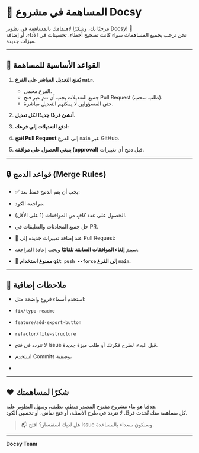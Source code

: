 # 🤝 المساهمة في مشروع Docsy

مرحبًا بك، وشكرًا لاهتمامك بالمساهمة في تطوير Docsy! 🚀  
نحن نرحب بجميع المساهمات سواء كانت تصحيح أخطاء، تحسينات في الأداء، أو إضافة ميزات جديدة.

---

## 📌 القواعد الأساسية للمساهمة

1. **يُمنع التعديل المباشر على الفرع `main`.**
   - الفرع محمي.
   - جميع التعديلات يجب أن تتم عبر فتح Pull Request (طلب سحب).
   - حتى المسؤولين لا يمكنهم التعديل مباشرة.

2. **أنشئ فرعًا جديدًا لكل تعديل.**

3. **ادفع التعديلات إلى فرعك:**

4. **افتح Pull Request** إلى الفرع `main` عبر GitHub.

5. **ينبغي الحصول على موافقة (approval)** قبل دمج أي تغييرات.

---

## 🔒 قواعد الدمج (Merge Rules)

- ✅ يجب أن يتم الدمج فقط بعد:
- مراجعة الكود.
- الحصول على عدد كافٍ من الموافقات (1 على الأقل).
- حل جميع المحادثات والتعليقات في PR.

- 🔁 عند إضافة تغييرات جديدة إلى Pull Request:
- سيتم **إلغاء الموافقات السابقة تلقائيًا** ويجب إعادة المراجعة.

- 🚫 **ممنوع استخدام `git push --force` إلى الفرع `main`.**

---

## 🧠 ملاحظات إضافية

- استخدم أسماء فروع واضحة مثل:
- `fix/typo-readme`
- `feature/add-export-button`
- `refactor/file-structure`

- لا تتردد في فتح Issue قبل البدء، لطرح فكرتك أو طلب ميزة جديدة.

- استخدم Commits وصفية،
- 
---

## ❤️ شكرًا لمساهمتك

هدفنا هو بناء مشروع مفتوح المصدر منظم، نظيف، وسهل التطوير عليه.  
كل مساهمة منك تُحدث فرقًا. لا تتردد في طرح الأسئلة، أو فتح نقاش، أو تحسين الكود.

> 📬 هل لديك استفسار؟ افتح Issue وسنكون سعداء بالمساعدة.

---
**Docsy Team**


